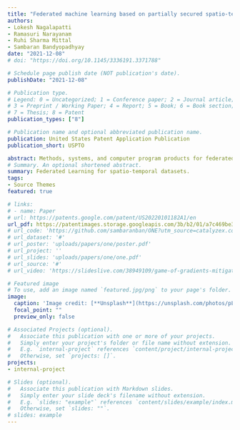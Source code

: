 ```yaml
---
title: "Federated machine learning based on partially secured spatio-temporal data"
authors:
- Lokesh Nagalapatti
- Ramasuri Narayanam
- Ruhi Sharma Mittal
- Sambaran Bandyopadhyay
date: "2021-12-08"
# doi: "https://doi.org/10.1145/3336191.3371788"

# Schedule page publish date (NOT publication's date).
publishDate: "2021-12-08"

# Publication type.
# Legend: 0 = Uncategorized; 1 = Conference paper; 2 = Journal article;
# 3 = Preprint / Working Paper; 4 = Report; 5 = Book; 6 = Book section;
# 7 = Thesis; 8 = Patent
publication_types: ["8"]

# Publication name and optional abbreviated publication name.
publication: United States Patent Application Publication
publication_short: USPTO

abstract: Methods, systems, and computer program products for federated machine learning based on partially secured spatio-temporal data are provided herein. A computer-implemented method includes obtaining temporal data from a plurality of distributed client devices in conjunction with a federated machine learning process, wherein at least a portion of the data comprises encoded private data and at least a portion of the data is public data; generating a spatio-temporal graph comprising nodes representing the plurality of distributed client devices, wherein the generating comprises identifying at least one pair of similar nodes based at least in part on the public data and adding an edge to the spatio-temporal graph between the pair of similar nodes; and aligning encoders of at least two of the distributed client devices based on the spatio-temporal graph.
# Summary. An optional shortened abstract.
summary: Federated Learning for spatio-temporal datasets.
tags:
- Source Themes
featured: true

# links:
# - name: Paper
# url: https://patents.google.com/patent/US20220101182A1/en 
url_pdf: https://patentimages.storage.googleapis.com/3b/b2/01/a7c469be3e7417/US20230177385A1.pdf
# url_code: 'https://github.com/sambaranban/ONE?utm_source=catalyzex.com'
# url_dataset: '#'
# url_poster: 'uploads/papers/one/poster.pdf'
# url_project: ''
# url_slides: 'uploads/papers/one/one.pdf'
# url_source: '#'
# url_video: 'https://slideslive.com/38949109/game-of-gradients-mitigating-irrelevant-clients-in-federated-learning'

# Featured image
# To use, add an image named `featured.jpg/png` to your page's folder. 
image:
  caption: 'Image credit: [**Unsplash**](https://unsplash.com/photos/pLCdAaMFLTE)'
  focal_point: ""
  preview_only: false

# Associated Projects (optional).
#   Associate this publication with one or more of your projects.
#   Simply enter your project's folder or file name without extension.
#   E.g. `internal-project` references `content/project/internal-project/index.md`.
#   Otherwise, set `projects: []`.
projects:
- internal-project

# Slides (optional).
#   Associate this publication with Markdown slides.
#   Simply enter your slide deck's filename without extension.
#   E.g. `slides: "example"` references `content/slides/example/index.md`.
#   Otherwise, set `slides: ""`.
# slides: example
---
```

<!-- 
{{% callout note %}}
Click the *Cite* button above to demo the feature to enable visitors to import publication metadata into their reference management software.
{{% /callout %}}

{{% callout note %}}
Create your slides in Markdown - click the *Slides* button to check out the example.
{{% /callout %}}

Supplementary notes can be added here, including [code, math, and images](https://wowchemy.com/docs/writing-markdown-latex/). -->
